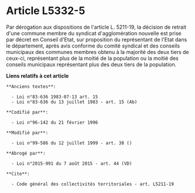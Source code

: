 # Article L5332-5

Par dérogation aux dispositions de l'article L. 5211-19, la décision de retrait d'une commune membre du syndicat
d'agglomération nouvelle est prise par décret en Conseil d'Etat, sur proposition du représentant de l'Etat dans le
département, après avis conforme du comité syndical et des conseils municipaux des communes membres obtenu à la majorité des
deux tiers de ceux-ci, représentant plus de la moitié de la population ou la moitié des conseils municipaux représentant plus
des deux tiers de la population.

**Liens relatifs à cet article**

	**Anciens textes**:

	  - Loi n°83-636 1983-07-13 art. 15
	  - Loi n°83-636 du 13 juillet 1983 - art. 15 (Ab)

	**Codifié par**:

	  - Loi n°96-142 du 21 février 1996

	**Modifié par**:

	  - Loi n°99-586 du 12 juillet 1999 - art. 38 ()

	**Abrogé par**:

	  - Loi n°2015-991 du 7 août 2015 - art. 44 (VD)

	**Cite**:

	  - Code général des collectivités territoriales - art. L5211-19
